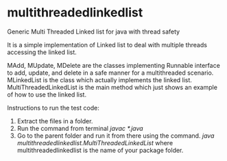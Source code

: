 # multithreadedlinkedlist
Generic Multi Threaded Linked list for java with thread safety

It is a simple implementation of Linked list to deal with multiple threads accessing the linked list.

MAdd, MUpdate, MDelete are the classes implementing Runnable interface to add, update, and delete in a safe manner for a multithreaded scenario. 
MLinkedList is the class which actually implements the linked list.
MultiThreadedLinkedList is the main method which just shows an example of how to use the linked list.

Instructions to run the test code:
1. Extract the files in a folder.
2. Run the command from terminal 
  _javac *.java_
3. Go to the parent folder and run it from there using the command.
  _java multithreadedlinkedlist.MultiThreadedLinkedList_ where multithreadedlinkedlist is the name of your package folder.
